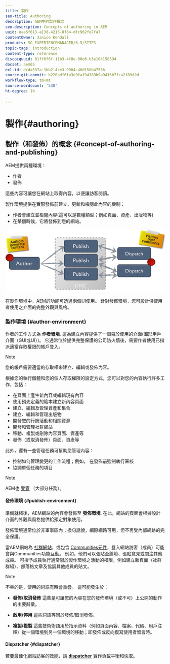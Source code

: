 ```yaml
---
title: 製作
seo-title: Authoring
description: AEM中的製作概念
seo-description: Concepts of authoring in AEM
uuid: eaa5f613-a138-4215-8f84-dfc962fe7fa7
contentOwner: Janice Kendall
products: SG_EXPERIENCEMANAGER/6.5/SITES
topic-tags: introduction
content-type: reference
discoiquuid: 81ff6f6f-11b3-4f8e-80e6-b3e104158394
docset: aem65
exl-id: dcda537a-1bb2-4ce3-9904-40d158b47556
source-git-commit: b220adf6fa3e9faf94389b9a9416b7fca2f89d9d
workflow-type: tm+mt
source-wordcount: '538'
ht-degree: 1%

---
```


# 製作{#authoring}

## 製作（和發佈）的概念 {#concept-of-authoring-and-publishing}

AEM提供兩種環境：

* 作者
* 發佈

這些內容可讓您在網站上取得內容，以便讓訪客閱讀。

製作環境提供在實際發佈前建立、更新和檢閱此內容的機制：

* 作者會建立並檢閱內容(這可以是數種類型；例如頁面、資產、出版物等)
* 在某個時候，它將發佈到您的網站。

![chlimage_1-132](assets/chlimage_1-132.png)

在製作環境中，AEM的功能可透過兩個UI使用。 針對發佈環境，您可設計供使用者使用之介面的完整外觀與風格。

### 製作環境 {#author-environment}

作者的工作方式為 **作者環境**. 這為建立內容提供了一個易於使用的介面(圖形用戶介面（GUI或UI）)。 它通常位於提供完整保護的公司防火牆後，需要作者使用已指派適當存取權限的帳戶登入。

>[!NOTE]
>
>您的帳戶需要適當的存取權來建立、編輯或發佈內容。

根據您的執行個體和您的個人存取權限的設定方式，您可以對您的內容執行許多工作，包括：

* 在頁面上產生新內容或編輯現有內容
* 使用預先定義的範本建立新內容頁面
* 建立、編輯及管理資產和集合
* 建立、編輯和管理出版物
* 開發您的行銷活動和相關資源
* 開發和管理社群網站
* 移動、複製或刪除內容頁面、資產等
* 發佈（或取消發佈）頁面、資產等

此外，還有一些管理任務可幫助您管理內容：

* 控制如何管理變更的工作流程；例如， 在發佈前強制執行審核
* 協調單個任務的項目

>[!NOTE]
>
>AEM也 [受管](/help/sites-administering/home.md) （大部分任務）。

#### 發佈環境 {#publish-environment}

準備就緒後，AEM網站的內容會發佈至 **發佈環境**. 在此，網站的頁面會根據設計介面的外觀與風格提供給預定對象使用。

發佈環境通常位於非軍事區內；換句話說，網際網路可用，但不再受內部網路的完全保護。

當AEM網站為 [社群網站](/help/communities/overview.md)，或包含 [Communities元件](/help/communities/author-communities.md)，登入網站訪客（成員）可能會與Communities功能互動。 例如，他們可以張貼至論壇、張貼意見或關注其他成員。 可授予成員執行通常限於製作環境之活動的權限，例如建立新頁面（社群群組）、部落格文章及協調其他成員的貼文。

>[!NOTE]
>
>不幸的是，使用的術語有時會重疊。 這可能發生於：
>
>* **發佈/取消發佈**
   >  這些是可讓您的內容在您的發佈環境（或不可）上公開的動作的主要辭彙。
>
>* **啟用/停用**
   >  這些詞語等同於發佈/取消發佈。
>
>* **複製/複製**
   >  這些技術術語用於指示資料（例如頁面內容、檔案、代碼、用戶注釋）從一個環境到另一個環境的移動；即發佈或反向復寫使用者留言時。
>


#### Dispatcher {#dispatcher}

若要最佳化網站訪客的效能，請 **[dispatcher](https://helpx.adobe.com/experience-manager/dispatcher/user-guide.html)** 實作負載平衡和快取。
